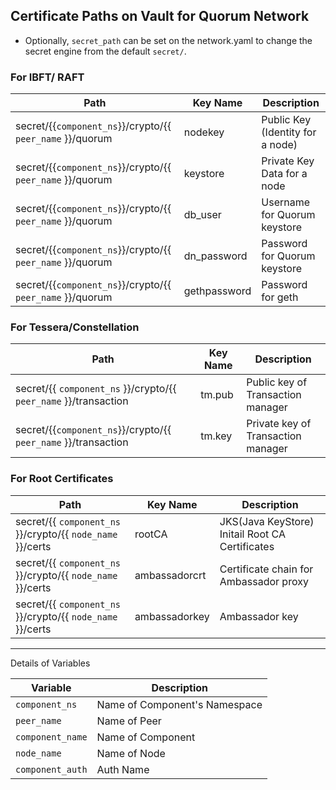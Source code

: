 Certificate Paths on Vault for Quorum Network
---------------------------------------------

* Optionally, `secret_path` can be set on the network.yaml to change the secret engine from the default `secret/`.

### For IBFT/ RAFT

| Path                                                                              | Key Name               | Description         |
|-----------------------------------------------------------------------------------|-------------------------------|--------------|
| secret/{{`component_ns`}}/crypto/{{ `peer_name` }}/quorum                         | nodekey                       | Public Key (Identity for a node)   |
| secret/{{`component_ns`}}/crypto/{{ `peer_name` }}/quorum                         | keystore                      | Private Key Data for a node |
| secret/{{`component_ns`}}/crypto/{{ `peer_name` }}/quorum                         | db_user                       | Username for Quorum keystore     |
| secret/{{`component_ns`}}/crypto/{{ `peer_name` }}/quorum                         | dn_password                   | Password for Quorum keystore     |
| secret/{{`component_ns`}}/crypto/{{ `peer_name` }}/quorum                         | gethpassword                   | Password for geth    |



### For Tessera/Constellation

| Path                                                                           | Key Name               | Description         |
|--------------------------------------------------------------------------------|-------------------------------|--------------|
| secret/{{ `component_ns` }}/crypto/{{ `peer_name` }}/transaction               | tm.pub                        | Public key of Transaction manager |
| secret/{{`component_ns`}}/crypto/{{ `peer_name` }}/transaction                 | tm.key                        | Private key of Transaction manager |


### For Root Certificates

| Path                                                                         | Key Name               | Description         |
|------------------------------------------------------------------------------|-------------------------------|--------------|
| secret/{{ `component_ns` }}/crypto/{{ `node_name` }}/certs                       | rootCA                        | JKS(Java KeyStore) Initail Root CA Certificates  |
| secret/{{ `component_ns` }}/crypto/{{ `node_name` }}/certs                       | ambassadorcrt                 | Certificate chain for Ambassador proxy  |
| secret/{{ `component_ns` }}/crypto/{{ `node_name` }}/certs                       | ambassadorkey                 | Ambassador key  |

------------------------------------------------------------------------------------------------


Details of Variables

| Variable | Description |
|-------------------------------|--------------|
|`component_ns` | Name of Component's Namespace |
|`peer_name` | Name of Peer  | 
|`component_name` | Name of Component  | 
|`node_name` | Name of Node   |
|`component_auth` | Auth Name |
